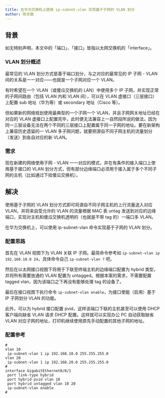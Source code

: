 ```yaml
---
title: 在华为交换机上使用 ip-subnet-vlan 实现基于子网的 VLAN 划分
author: 陈天傲
---
```


## 背景

如无特别声明，本文中的「端口」、「接口」皆指以太网交换机的「interface」。

### VLAN 划分概述

最常见的 VLAN 划分方式是基于端口划分，与之对应的最常见的 IP 子网 - VLAN 间的关系是一一对应——也就是一个子网对应一个 VLAN。

有时希望在一个 VLAN（或傻瓜交换机的 LAN）中使用多个 IP 子网，并实现正常的子网间路由（包括 VLAN 内和 VLAN 间），可以在 VLAN 虚接口（三层接口）上配置 sub 地址（华为等）或 secondary 地址（Cisco 等）。

但如果新的网络规划使用最典型的一个子网一个 VLAN，并且子网网关地址已经在对应的 VLAN 虚接口上配置完毕，此时便无法兼容上一自然段所说的做法，因为同一三层设备无法在两个不同的三层接口上配置属于同一子网的地址。要在新架构上兼容历史遗留的一 VLAN 多子网问题，就要把源自不同子网主机的流量划分（发送）到各自对应的新 VLAN。

### 需求

现在新建的网络使用子网 - VLAN 一一对应的模式，并在有条件的接入端口上使用基于接口的 VLAN 划分方式，但有部分边缘端口必须用于接入属于多个不同子网的主机（比如通过下挂傻瓜交换机）。

## 解决

使用基于子网的 VLAN 划分方式即可将源自不同子网主机的上行流量送入对应 VLAN，并将来自受允许的 VLAN 的流量根据 MAC 表 untag 发送到对应的边缘端口，实现对主机和傻瓜交换机透明的（也就是不带 tag 的）一端口多 VLAN。

在华为交换机上，可以使用 ip-subnet-vlan 命令实现基于子网的 VLAN 划分。

### 配置思路

首先在 VLAN 视图下为 VLAN 关联 IP 子网。最简命令参考如 `ip-subnet-vlan ip 192.168.10.0 24`，具体命令自己 `ip-subnet-vlan ?` 吧。

然后在以太网接口视图下将用于下联至终端主机的边缘端口配置为 hybrid 类型，并将所有需要放通的 VLAN 配置为 untagged。根据本案的需求，不需要配置 tagged vlan，因为该端口之下再没有能够处理 tag 的设备了。

最后在接口视图下执行命令 `ip-subnet-vlan enable`，为接口使能（启用）基于 IP 子网划分 VLAN 的功能。

此外，可以为 hybrid 接口配置 pvid，这样该端口下联的主机甚至可以使用 DHCP 客户端向缺省 VLAN 请求 DHCP 配置。这样就可以实现办公 PC 自动获取缺省 VLAN 对应子网的地址，打印机继续使用原先手动配置的其他子网的地址。

### 配置参考

```
#
vlan 10
 ip-subnet-vlan 1 ip 192.168.10.0 255.255.255.0
vlan 20
 ip-subnet-vlan 1 ip 192.168.20.0 255.255.255.0
#
interface GigabitEthernet0/0/1
 port link-type hybrid
 port hybrid pvid vlan 10
 port hybrid untagged vlan 10 20
 ip-subnet-vlan enable
#
```

